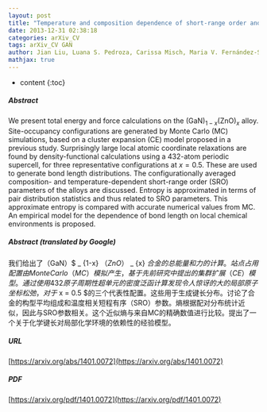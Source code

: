 ```yaml
---
layout: post
title: "Temperature and composition dependence of short-range order and entropy, and statistics of bond length: the semiconductor alloy $_{1-x}$$_x$"
date: 2013-12-31 02:38:18
categories: arXiv_CV
tags: arXiv_CV GAN
author: Jian Liu, Luana S. Pedroza, Carissa Misch, Maria V. Fernández-Serra, Philip B. Allen
mathjax: true
---
```


* content
{:toc}

##### Abstract
We present total energy and force calculations on the (GaN)$_{1-x}$(ZnO)$_{x}$ alloy. Site-occupancy configurations are generated by Monte Carlo (MC) simulations, based on a cluster expansion (CE) model proposed in a previous study. Surprisingly large local atomic coordinate relaxations are found by density-functional calculations using a 432-atom periodic supercell, for three representative configurations at $x=0.5$. These are used to generate bond length distributions. The configurationally averaged composition- and temperature-dependent short-range order (SRO) parameters of the alloys are discussed. Entropy is approximated in terms of pair distribution statistics and thus related to SRO parameters. This approximate entropy is compared with accurate numerical values from MC. An empirical model for the dependence of bond length on local chemical environments is proposed.

##### Abstract (translated by Google)
我们给出了（GaN）$ _ {1-x} $（ZnO）$ _ {x} $合金的总能量和力的计算。站点占用配置由Monte Carlo（MC）模拟产生，基于先前研究中提出的集群扩展（CE）模型。通过使用432原子周期性超单元的密度泛函计算发现令人惊讶的大的局部原子坐标松弛，对于$ x = 0.5 $的三个代表性配置。这些用于生成键长分布。讨论了合金的构型平均组成和温度相关短程有序（SRO）参数。熵根据配对分布统计近似，因此与SRO参数相关。这个近似熵与来自MC的精确数值进行比较。提出了一个关于化学键长对局部化学环境的依赖性的经验模型。

##### URL
[https://arxiv.org/abs/1401.0072](https://arxiv.org/abs/1401.0072)

##### PDF
[https://arxiv.org/pdf/1401.0072](https://arxiv.org/pdf/1401.0072)

